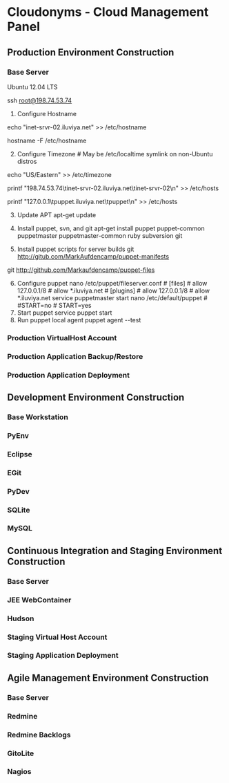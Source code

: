 # Cloudonyms - Cloud Management Panel
## Production Environment Construction
### Base Server
Ubuntu 12.04 LTS

ssh root@198.74.53.74

1. Configure Hostname

echo "inet-srvr-02.iluviya.net" >> /etc/hostname

hostname -F /etc/hostname

2. Configure Timezone
\# May be /etc/localtime symlink on non-Ubuntu distros

echo "US/Eastern" >> /etc/timezone

printf "198.74.53.74\tinet-srvr-02.iluviya.net\tinet-srvr-02\n" >> /etc/hosts

printf "127.0.0.1\tpuppet.iluviya.net\tpuppet\n"	>> /etc/hosts

3. Update APT
apt-get update

4. Install puppet, svn, and git
apt-get install puppet puppet-common puppetmaster puppetmaster-common ruby subversion git

5. Install puppet scripts for server builds
git http://gitub.com/MarkAufdencamp/puppet-manifests

git http://github.com/Markaufdencamp/puppet-files

6. Configure puppet
nano /etc/puppet/fileserver.conf
\#	[files]
\#	allow 127.0.0.1/8
\#	allow *.iluviya.net
\#	[plugins]
\#	allow 127.0.0.1/8
\#	allow *.iluviya.net
service puppetmaster start
nano /etc/default/puppet
\#	\#START=no
\#	START=yes
7. Start puppet
service puppet start
8. Run puppet local agent
puppet agent --test

### Production VirtualHost Account
### Production Application Backup/Restore
### Production Application Deployment
## Development Environment Construction
### Base Workstation
### PyEnv
### Eclipse
### EGit
### PyDev
### SQLite
### MySQL
## Continuous Integration and Staging Environment Construction
### Base Server
### JEE WebContainer
### Hudson
### Staging Virtual Host Account
### Staging Application Deployment
## Agile Management Environment Construction
### Base Server
### Redmine 
### Redmine Backlogs
### GitoLite
### Nagios